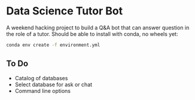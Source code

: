 # Data Science Tutor Bot

A weekend hacking project to build a Q&A bot that can answer question in the role of a tutor. Should be able to install with conda, no wheels yet:

```sh
conda env create -f environment.yml 
```

## To Do
* Catalog of databases
* Select database for ask or chat
* Command line options